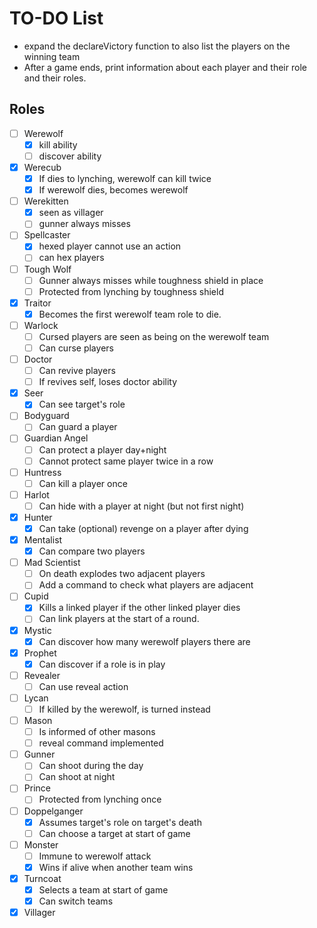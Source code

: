 # TO-DO List
- expand the declareVictory function to also list the players on the winning team
- After a game ends, print information about each player and their role
  and their roles.
  
## Roles
- [ ] Werewolf
    - [x] kill ability
    - [ ] discover ability
- [x] Werecub
    - [x] If dies to lynching, werewolf can kill twice
    - [x] If werewolf dies, becomes werewolf
- [ ] Werekitten
    - [x] seen as villager
    - [ ] gunner always misses
- [ ] Spellcaster
    - [x] hexed player cannot use an action
    - [ ] can hex players
- [ ] Tough Wolf
    - [ ] Gunner always misses while toughness shield in place
    - [ ] Protected from lynching by toughness shield
- [x] Traitor
    - [x] Becomes the first werewolf team role to die.
- [ ] Warlock
    - [ ] Cursed players are seen as being on the werewolf team
    - [ ] Can curse players
- [ ] Doctor
    - [ ] Can revive players
    - [ ] If revives self, loses doctor ability
- [x] Seer
    - [x] Can see target's role
- [ ] Bodyguard
    - [ ] Can guard a player
- [ ] Guardian Angel
    - [ ] Can protect a player day+night
    - [ ] Cannot protect same player twice in a row
- [ ] Huntress
    - [ ] Can kill a player once
- [ ] Harlot
    - [ ] Can hide with a player at night (but not first night)
- [x] Hunter
    - [x] Can take (optional) revenge on a player after dying
- [x] Mentalist
    - [x] Can compare two players
- [ ] Mad Scientist
    - [ ] On death explodes two adjacent players
    - [ ] Add a command to check what players are adjacent
- [ ] Cupid
    - [x] Kills a linked player if the other linked player dies 
    - [ ] Can link players at the start of a round.
- [x] Mystic
    - [x] Can discover how many werewolf players there are
- [x] Prophet
    - [x] Can discover if a role is in play
- [ ] Revealer
    - [ ] Can use reveal action
- [ ] Lycan
    - [ ] If killed by the werewolf, is turned instead
- [ ] Mason
    - [ ] Is informed of other masons
    - [ ] reveal command implemented
- [ ] Gunner
    - [ ] Can shoot during the day
    - [ ] Can shoot at night
- [ ] Prince
    - [ ] Protected from lynching once
- [ ] Doppelganger
    - [x] Assumes target's role on target's death
    - [ ] Can choose a target at start of game
- [ ] Monster
    - [ ] Immune to werewolf attack
    - [x] Wins if alive when another team wins
- [x] Turncoat
    - [x] Selects a team at start of game
    - [x] Can switch teams
- [x] Villager

